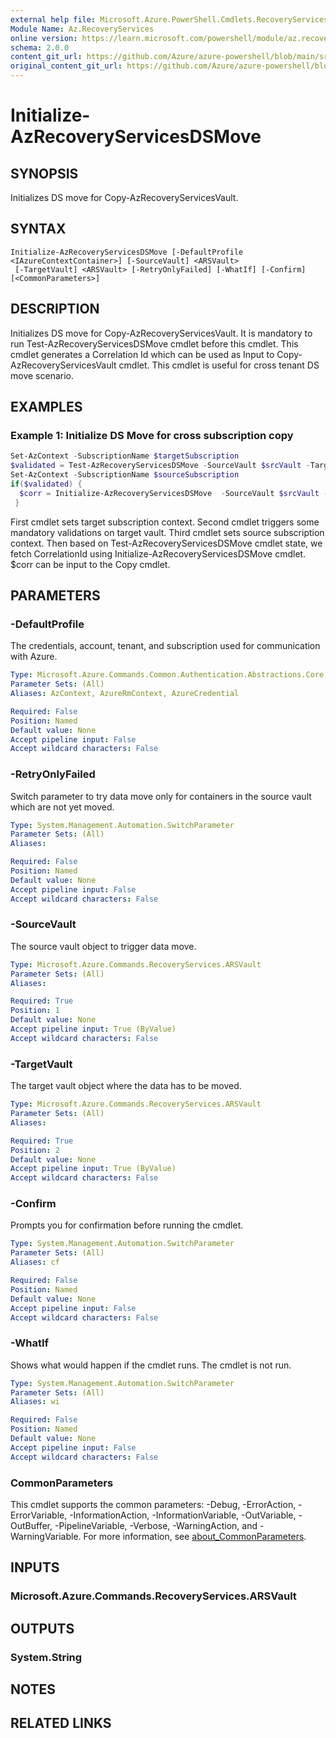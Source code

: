 ```yaml
---
external help file: Microsoft.Azure.PowerShell.Cmdlets.RecoveryServices.Backup.dll-Help.xml
Module Name: Az.RecoveryServices
online version: https://learn.microsoft.com/powershell/module/az.recoveryservices/initialize-azrecoveryservicesdsmove
schema: 2.0.0
content_git_url: https://github.com/Azure/azure-powershell/blob/main/src/RecoveryServices/RecoveryServices/help/Initialize-AzRecoveryServicesDSMove.md
original_content_git_url: https://github.com/Azure/azure-powershell/blob/main/src/RecoveryServices/RecoveryServices/help/Initialize-AzRecoveryServicesDSMove.md
---
```


# Initialize-AzRecoveryServicesDSMove

## SYNOPSIS
Initializes DS move for Copy-AzRecoveryServicesVault.

## SYNTAX

```
Initialize-AzRecoveryServicesDSMove [-DefaultProfile <IAzureContextContainer>] [-SourceVault] <ARSVault>
 [-TargetVault] <ARSVault> [-RetryOnlyFailed] [-WhatIf] [-Confirm] [<CommonParameters>]
```

## DESCRIPTION
Initializes DS move for Copy-AzRecoveryServicesVault. It is mandatory to run Test-AzRecoveryServicesDSMove 
cmdlet before this cmdlet. This cmdlet generates a Correlation Id which can be used as Input to 
Copy-AzRecoveryServicesVault cmdlet. This cmdlet is useful for cross tenant DS move scenario. 

## EXAMPLES

### Example 1: Initialize DS Move for cross subscription copy
```powershell
Set-AzContext -SubscriptionName $targetSubscription
$validated = Test-AzRecoveryServicesDSMove -SourceVault $srcVault -TargetVault $trgVault -Force
Set-AzContext -SubscriptionName $sourceSubscription
if($validated) {
  $corr = Initialize-AzRecoveryServicesDSMove  -SourceVault $srcVault -TargetVault $trgVault
 }
```

First cmdlet sets target subscription context. 
Second cmdlet triggers some mandatory validations on target vault.
Third cmdlet sets source subscription context.
Then based on Test-AzRecoveryServicesDSMove cmdlet state, we fetch CorrelationId using
Initialize-AzRecoveryServicesDSMove cmdlet. $corr can be input to the Copy cmdlet.

## PARAMETERS

### -DefaultProfile
The credentials, account, tenant, and subscription used for communication with Azure.

```yaml
Type: Microsoft.Azure.Commands.Common.Authentication.Abstractions.Core.IAzureContextContainer
Parameter Sets: (All)
Aliases: AzContext, AzureRmContext, AzureCredential

Required: False
Position: Named
Default value: None
Accept pipeline input: False
Accept wildcard characters: False
```

### -RetryOnlyFailed
Switch parameter to try data move only for containers in the source vault which are not yet moved.

```yaml
Type: System.Management.Automation.SwitchParameter
Parameter Sets: (All)
Aliases:

Required: False
Position: Named
Default value: None
Accept pipeline input: False
Accept wildcard characters: False
```

### -SourceVault
The source vault object to trigger data move.

```yaml
Type: Microsoft.Azure.Commands.RecoveryServices.ARSVault
Parameter Sets: (All)
Aliases:

Required: True
Position: 1
Default value: None
Accept pipeline input: True (ByValue)
Accept wildcard characters: False
```

### -TargetVault
The target vault object where the data has to be moved.

```yaml
Type: Microsoft.Azure.Commands.RecoveryServices.ARSVault
Parameter Sets: (All)
Aliases:

Required: True
Position: 2
Default value: None
Accept pipeline input: True (ByValue)
Accept wildcard characters: False
```

### -Confirm
Prompts you for confirmation before running the cmdlet.

```yaml
Type: System.Management.Automation.SwitchParameter
Parameter Sets: (All)
Aliases: cf

Required: False
Position: Named
Default value: None
Accept pipeline input: False
Accept wildcard characters: False
```

### -WhatIf
Shows what would happen if the cmdlet runs.
The cmdlet is not run.

```yaml
Type: System.Management.Automation.SwitchParameter
Parameter Sets: (All)
Aliases: wi

Required: False
Position: Named
Default value: None
Accept pipeline input: False
Accept wildcard characters: False
```

### CommonParameters
This cmdlet supports the common parameters: -Debug, -ErrorAction, -ErrorVariable, -InformationAction, -InformationVariable, -OutVariable, -OutBuffer, -PipelineVariable, -Verbose, -WarningAction, and -WarningVariable. For more information, see [about_CommonParameters](http://go.microsoft.com/fwlink/?LinkID=113216).

## INPUTS

### Microsoft.Azure.Commands.RecoveryServices.ARSVault

## OUTPUTS

### System.String

## NOTES

## RELATED LINKS
